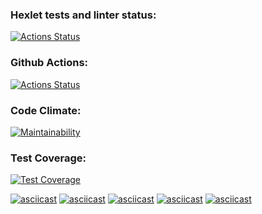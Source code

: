 ### Hexlet tests and linter status:

[![Actions Status](https://github.com/FTSx0/frontend-project-46/actions/workflows/hexlet-check.yml/badge.svg)](https://github.com/FTSx0/frontend-project-46/actions)

### Github Actions:

[![Actions Status](https://github.com/FTSx0/frontend-project-46/actions/workflows/nodejs.yml/badge.svg)](https://github.com/FTSx0/frontend-project-46/actions/workflows/nodejs.yml)

### Code Climate:

[![Maintainability](https://api.codeclimate.com/v1/badges/68b5ca739eef12fa4a2f/maintainability)](https://codeclimate.com/github/FTSx0/frontend-project-46/maintainability)

### Test Coverage:

[![Test Coverage](https://api.codeclimate.com/v1/badges/68b5ca739eef12fa4a2f/test_coverage)](https://codeclimate.com/github/FTSx0/frontend-project-46/test_coverage)

[![asciicast](https://asciinema.org/a/617275.svg)](https://asciinema.org/a/617275)
[![asciicast](https://asciinema.org/a/623515.svg)](https://asciinema.org/a/623515)
[![asciicast](https://asciinema.org/a/624259.svg)](https://asciinema.org/a/624259)
[![asciicast](https://asciinema.org/a/624325.svg)](https://asciinema.org/a/624325)
[![asciicast](https://asciinema.org/a/624327.svg)](https://asciinema.org/a/624327)
